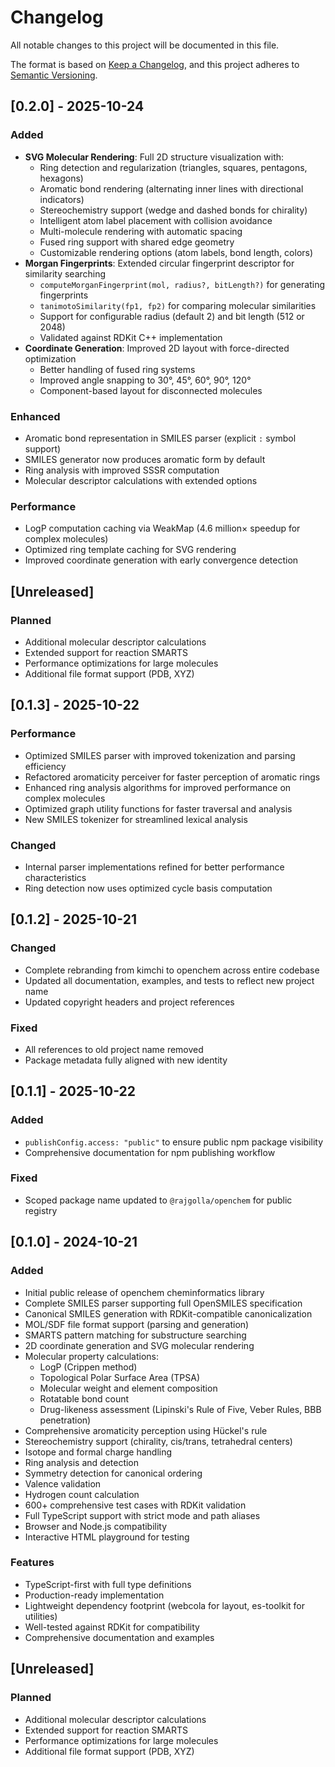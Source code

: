 # Changelog

All notable changes to this project will be documented in this file.

The format is based on [Keep a Changelog](https://keepachangelog.com/en/1.0.0/),
and this project adheres to [Semantic Versioning](https://semver.org/spec/v2.0.0.html).

## [0.2.0] - 2025-10-24

### Added
- **SVG Molecular Rendering**: Full 2D structure visualization with:
  - Ring detection and regularization (triangles, squares, pentagons, hexagons)
  - Aromatic bond rendering (alternating inner lines with directional indicators)
  - Stereochemistry support (wedge and dashed bonds for chirality)
  - Intelligent atom label placement with collision avoidance
  - Multi-molecule rendering with automatic spacing
  - Fused ring support with shared edge geometry
  - Customizable rendering options (atom labels, bond length, colors)
- **Morgan Fingerprints**: Extended circular fingerprint descriptor for similarity searching
  - `computeMorganFingerprint(mol, radius?, bitLength?)` for generating fingerprints
  - `tanimotoSimilarity(fp1, fp2)` for comparing molecular similarities
  - Support for configurable radius (default 2) and bit length (512 or 2048)
  - Validated against RDKit C++ implementation
- **Coordinate Generation**: Improved 2D layout with force-directed optimization
  - Better handling of fused ring systems
  - Improved angle snapping to 30°, 45°, 60°, 90°, 120°
  - Component-based layout for disconnected molecules

### Enhanced
- Aromatic bond representation in SMILES parser (explicit `:` symbol support)
- SMILES generator now produces aromatic form by default
- Ring analysis with improved SSSR computation
- Molecular descriptor calculations with extended options

### Performance
- LogP computation caching via WeakMap (4.6 million× speedup for complex molecules)
- Optimized ring template caching for SVG rendering
- Improved coordinate generation with early convergence detection

## [Unreleased]

### Planned
- Additional molecular descriptor calculations
- Extended support for reaction SMARTS
- Performance optimizations for large molecules
- Additional file format support (PDB, XYZ)

## [0.1.3] - 2025-10-22

### Performance
- Optimized SMILES parser with improved tokenization and parsing efficiency
- Refactored aromaticity perceiver for faster perception of aromatic rings
- Enhanced ring analysis algorithms for improved performance on complex molecules
- Optimized graph utility functions for faster traversal and analysis
- New SMILES tokenizer for streamlined lexical analysis

### Changed
- Internal parser implementations refined for better performance characteristics
- Ring detection now uses optimized cycle basis computation

## [0.1.2] - 2025-10-21

### Changed
- Complete rebranding from kimchi to openchem across entire codebase
- Updated all documentation, examples, and tests to reflect new project name
- Updated copyright headers and project references

### Fixed
- All references to old project name removed
- Package metadata fully aligned with new identity

## [0.1.1] - 2025-10-22

### Added
- `publishConfig.access: "public"` to ensure public npm package visibility
- Comprehensive documentation for npm publishing workflow

### Fixed
- Scoped package name updated to `@rajgolla/openchem` for public registry

## [0.1.0] - 2024-10-21

### Added
- Initial public release of openchem cheminformatics library
- Complete SMILES parser supporting full OpenSMILES specification
- Canonical SMILES generation with RDKit-compatible canonicalization
- MOL/SDF file format support (parsing and generation)
- SMARTS pattern matching for substructure searching
- 2D coordinate generation and SVG molecular rendering
- Molecular property calculations:
  - LogP (Crippen method)
  - Topological Polar Surface Area (TPSA)
  - Molecular weight and element composition
  - Rotatable bond count
  - Drug-likeness assessment (Lipinski's Rule of Five, Veber Rules, BBB penetration)
- Comprehensive aromaticity perception using Hückel's rule
- Stereochemistry support (chirality, cis/trans, tetrahedral centers)
- Isotope and formal charge handling
- Ring analysis and detection
- Symmetry detection for canonical ordering
- Valence validation
- Hydrogen count calculation
- 600+ comprehensive test cases with RDKit validation
- Full TypeScript support with strict mode and path aliases
- Browser and Node.js compatibility
- Interactive HTML playground for testing

### Features
- TypeScript-first with full type definitions
- Production-ready implementation
- Lightweight dependency footprint (webcola for layout, es-toolkit for utilities)
- Well-tested against RDKit for compatibility
- Comprehensive documentation and examples

## [Unreleased]

### Planned
- Additional molecular descriptor calculations
- Extended support for reaction SMARTS
- Performance optimizations for large molecules
- Additional file format support (PDB, XYZ)
